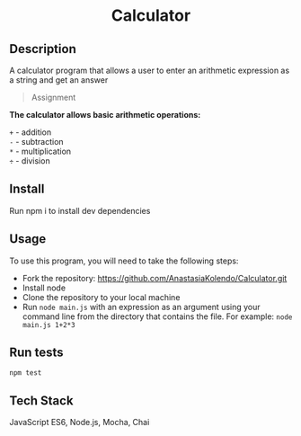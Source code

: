 <h1 align="center">Calculator </h1>

## Description

A calculator program that allows a user to enter an arithmetic expression as a string and get an answer
> Assignment

**The calculator allows basic arithmetic operations:**

`+` - addition\
`-` - subtraction\
`*` - multiplication\
`÷` - division

## Install
Run npm i to install dev dependencies

## Usage
To use this program, you will need to take the following steps:
* Fork the repository: https://github.com/AnastasiaKolendo/Calculator.git
* Install node
* Clone the repository to your local machine
* Run `node main.js` with an expression as an argument using your command line from the directory that contains the file. For example: `node main.js 1+2*3` 

## Run tests
`npm test`

## Tech Stack
JavaScript ES6, Node.js, Mocha, Chai